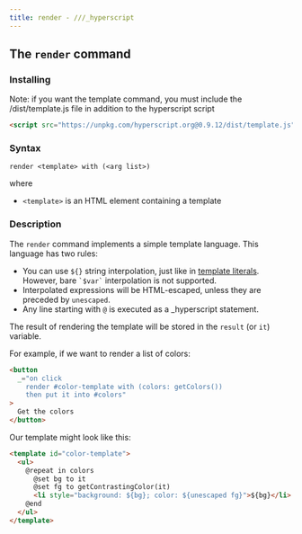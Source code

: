 ```yaml
---
title: render - ///_hyperscript
---
```


## The `render` command

### Installing

Note: if you want the template command, you must include the /dist/template.js file in addition to the hyperscript script
  ~~~ html
  <script src="https://unpkg.com/hyperscript.org@0.9.12/dist/template.js"></script>
  ~~~

### Syntax

`render <template> with (<arg list>)`

where

- `<template>` is an HTML element containing a template

### Description

The `render` command implements a simple template language. This language has two rules:

- You can use `${}` string interpolation, just like in [template literals](). However, bare `` `$var` `` interpolation is not supported.
- Interpolated expressions will be HTML-escaped, unless they are preceded by `unescaped`.
- Any line starting with `@` is executed as a \_hyperscript statement.

The result of rendering the template will be stored in the `result` (or `it`) variable.

For example, if we want to render a list of colors:

```html
<button
  _="on click
    render #color-template with (colors: getColors())
    then put it into #colors"
>
  Get the colors
</button>
```

Our template might look like this:

```html
<template id="color-template">
  <ul>
    @repeat in colors
      @set bg to it
      @set fg to getContrastingColor(it)
      <li style="background: ${bg}; color: ${unescaped fg}">${bg}</li>
    @end
  </ul>
</template>
```
